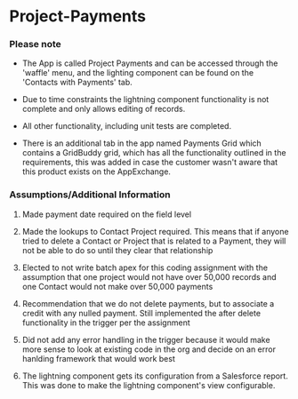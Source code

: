 # Project-Payments

### Please note

- The App is called Project Payments and can be accessed through the 'waffle' menu, and the lighting component can be found on the 'Contacts with Payments' tab.

- Due to time constraints the lightning component functionality is not complete and only allows editing of records.

- All other functionality, including unit tests are completed.

- There is an additional tab in the app named Payments Grid which contains a GridBuddy grid, which has all the functionality outlined in the requirements, this was added in case the customer wasn't aware that this product exists on the AppExchange.

### Assumptions/Additional Information

1. Made payment date required on the field level

2. Made the lookups to Contact Project required. This means that if anyone tried to delete a Contact or Project that is related to a Payment, they will not be able to do so until they clear that relationship

3. Elected to not write batch apex for this coding assignment with the assumption that one project would not have over 50,000 records and one Contact would not make over 50,000 payments

4. Recommendation that we do not delete payments, but to associate a credit with any nulled payment. Still implemented the after delete functionality in the trigger per the assignment

5. Did not add any error handling in the trigger because it would make more sense to look at existing code in the org and decide on an error hanlding framework that would work best

6. The lightning component gets its configuration from a Salesforce report. This was done to make the lightning component's view configurable.  


